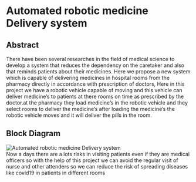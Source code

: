 # Automated robotic medicine Delivery system
## Abstract
There have been several researches in the field of medical science to develop a system that reduces the dependency on the caretaker and also that reminds patients about their medicines. Here we propose a new system which is capable of delivering medicines in hospital rooms from the pharmacy directly in accordance with prescription of doctors, Here in this project we have a robotic vehicle capable of moving and this vehicle can deliver medicine’s to patients at there rooms on time as prescribed by the doctor.at the pharmacy they load medicine’s in the robotic vehicle and they select rooms to deliver the medicine’s after loading the medicine’s the robotic vehicle moves and it will deliver the pills in the room.
## Block Diagram
![Automated robotic medicine Delivery system](https://user-images.githubusercontent.com/109785046/216286152-1752fae2-ae5d-41c9-acf3-566801476e8f.png)
<br>
Now a days there are a lots risks in visiting patients even if they are medical officers so with the help of this project we can avoid the regular visit of nurse and other attenders so we can reduce the risk of spreading diseases like covid19 in patients in different rooms
